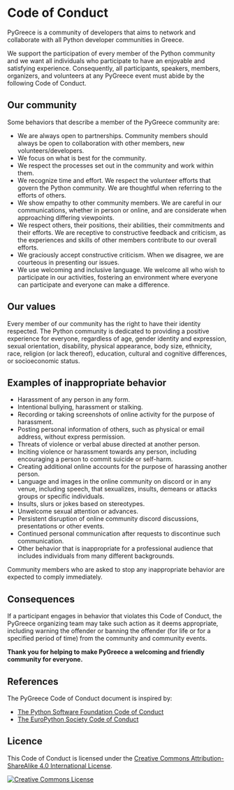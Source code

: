 # Code of Conduct

PyGreece is a community of developers that aims to network and collaborate with all Python
developer communities in Greece.

We support the participation of every member of the Python community and we want all
individuals who participate to have an enjoyable and satisfying experience. Consequently,
all participants, speakers, members, organizers, and volunteers at any PyGreece event must
abide by the following Code of Conduct.

## Our community

Some behaviors that describe a member of the PyGreece community are:

- We are always open to partnerships. Community members should always be open to
  collaboration with other members, new volunteers/developers.
- We focus on what is best for the community.
- We respect the processes set out in the community and work within them.
- We recognize time and effort. We respect the volunteer efforts that govern the Python
  community. We are thoughtful when referring to the efforts of others.
- We show empathy to other community members. We are careful in our communications,
  whether in person or online, and are considerate when approaching differing viewpoints.
- We respect others, their positions, their abilities, their commitments and their
  efforts. We are receptive to constructive feedback and criticism, as the experiences and
  skills of other members contribute to our overall efforts.
- We graciously accept constructive criticism. When we disagree, we are courteous in
  presenting our issues.
- We use welcoming and inclusive language. We welcome all who wish to participate in our
  activities, fostering an environment where everyone can participate and everyone can
  make a difference.

## Our values

Every member of our community has the right to have their identity respected. The Python
community is dedicated to providing a positive experience for everyone, regardless of age,
gender identity and expression, sexual orientation, disability, physical appearance, body
size, ethnicity, race, religion (or lack thereof), education, cultural and cognitive
differences, or socioeconomic status.

## Examples of inappropriate behavior

- Harassment of any person in any form.
- Intentional bullying, harassment or stalking.
- Recording or taking screenshots of online activity for the purpose of harassment.
- Posting personal information of others, such as physical or email address, without
  express permission.
- Threats of violence or verbal abuse directed at another person.
- Inciting violence or harassment towards any person, including encouraging a person to
  commit suicide or self-harm.
- Creating additional online accounts for the purpose of harassing another person.
- Language and images in the online community on discord or in any venue, including
  speech, that sexualizes, insults, demeans or attacks groups or specific individuals.
- Insults, slurs or jokes based on stereotypes.
- Unwelcome sexual attention or advances.
- Persistent disruption of online community discord discussions, presentations or other
  events.
- Continued personal communication after requests to discontinue such communication.
- Other behavior that is inappropriate for a professional audience that includes
  individuals from many different backgrounds.

Community members who are asked to stop any inappropriate behavior are expected to comply
immediately.

## Consequences

If a participant engages in behavior that violates this Code of Conduct, the PyGreece
organizing team may take such action as it deems appropriate, including warning the
offender or banning the offender (for life or for a specified period of time) from the
community and community events.

**Thank you for helping to make PyGreece a welcoming and friendly community for
everyone.**

## References

The PyGreece Code of Conduct document is inspired by:

- [The Python Software Foundation Code of Conduct](https://policies.python.org/python.org/code-of-conduct)
- [The EuroPython Society Code of Conduct](https://www.europython-society.org/coc/)

## Licence

This Code of Conduct is licensed under the
[Creative Commons Attribution-ShareAlike 4.0 International License](https://creativecommons.org/licenses/by-sa/4.0/).

[![Creative Commons License](https://licensebuttons.net/l/by-sa/3.0/88x31.png)](http://creativecommons.org/licenses/by-sa/4.0/)
